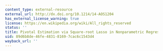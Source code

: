 ```yaml
---
content_type: external-resource
external_url: http://dx.doi.org/10.1214/14-AOS1204
has_external_license_warning: true
license: https://en.wikipedia.org/wiki/All_rights_reserved
status: ''
title: Pivotal Estimation via Square-root Lasso in Nonparametric Regression
uid: 89d6b8de-46fe-4831-8169-7cac6c1543d4
wayback_url: ''
---
```


